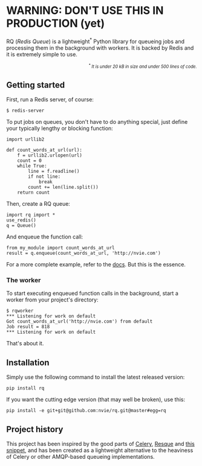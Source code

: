 # WARNING: DON'T USE THIS IN PRODUCTION (yet)

RQ (_Redis Queue_) is a lightweight<sup>*</sup> Python library for queueing
jobs and processing them in the background with workers.  It is backed by Redis
and it is extremely simple to use.

<p style="font-size: 80%; text-align: right; font-style: italic">
<sup>*</sup> It is under 20 kB in size and under 500 lines of code.</p>


## Getting started

First, run a Redis server, of course:

    $ redis-server

To put jobs on queues, you don't have to do anything special, just define
your typically lengthy or blocking function:

    import urllib2

    def count_words_at_url(url):
        f = urllib2.urlopen(url)
        count = 0
        while True:
            line = f.readline()
            if not line:
                break
            count += len(line.split())
        return count

Then, create a RQ queue:

    import rq import *
    use_redis()
    q = Queue()

And enqueue the function call:

    from my_module import count_words_at_url
    result = q.enqueue(count_words_at_url, 'http://nvie.com')

For a more complete example, refer to the [docs][d].  But this is the essence.

[d]: {{site.baseurl}}docs/


### The worker

To start executing enqueued function calls in the background, start a worker
from your project's directory:

    $ rqworker
    *** Listening for work on default
    Got count_words_at_url('http://nvie.com') from default
    Job result = 818
    *** Listening for work on default

That's about it.


## Installation

Simply use the following command to install the latest released version:

    pip install rq

If you want the cutting edge version (that may well be broken), use this:

    pip install -e git+git@github.com:nvie/rq.git@master#egg=rq


## Project history

This project has been inspired by the good parts of [Celery][1], [Resque][2]
and [this snippet][3], and has been created as a lightweight alternative to the
heaviness of Celery or other AMQP-based queueing implementations.

[m]: http://pypi.python.org/pypi/mailer
[p]: http://docs.python.org/library/pickle.html
[1]: http://www.celeryproject.org/
[2]: https://github.com/defunkt/resque
[3]: http://flask.pocoo.org/snippets/73/

